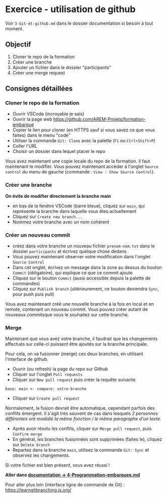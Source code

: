 # Exercice - utilisation de github

Voir `3-Git-et-github.md` dans le dossier documentation si besoin à tout moment.

## Objectif

1. Cloner le repo de la formation
2. Créer une branche
3. Ajouter un fichier dans le dossier "participants"
4. Créer une merge request

## Consignes détaillées

### Cloner le repo de la formation

- Ouvrir VSCode (incroyable je sais)
- Ouvrir la page web https://github.com/AREM-Projets/formation-embarque
- Copier le lien pour cloner (en HTTPS sauf si vous savez ce que vous faites) dans le menu "code"
- Utiliser la commande `Git: Clone` avec la palette (`F1` ou `Ctrl+Shift+P`)
- Coller l'URL 
- Choisir un dossier dans lequel placer le repo

Vous avez maintenant une copie locale du repo de la formation. Il faut maintenant le modifier. Vous pouvez maintenant accéder à l'onglet `Source control` du menu de gauche (commande : `View : Show Source Control`).

### Créer une branche

**On évite de modifier directement la branche main**

- en bas de la fenètre VSCode (barre bleue), cliquez sur `main`, qui représente la branche dans laquelle vous êtes actuellement
- Cliquez sur `Create new branch...`
- Nommez votre branche avec un nom cohérent

### Créer un nouveau commit

- créez dans votre branche un nouveau fichier `prenom-nom.txt` dans le dossier `participants` et écrivez quelque chose dedans
- Vous pouvez maintenant observer votre modification dans l'onglet `Source Control`
- Dans cet onglet, écrivez un message dans la zone au dessus du bouton `Commit` (obligatoire), qui explique ce que ce commit ajoute
- Cliquez sur le bouton `Commit` (aussi accessible depuis la palette de commandes)
- Cliquez sur `Publish branch` (ultérieurement, ce bouton deviendra `Sync`, pour push puis pull)

Vous avez maintenant créé une nouvelle branche à la fois en local et en remote, contenant un nouveau commit. Vous pouvez créer autant de nouveaux commitsque vous le souhaitez sur cette branche. 

### Merge 

Maintenant que vous avez votre branche, il faudrait que les changements effectués sur celle-ci puissent être ajoutés sur la branche principale.

Pour cela, on va fusionner (merge) ces deux branches, en utilisant l'interface de github.

- Ouvrir (ou refresh) la page du repo sur Github
- Cliquer sur l'onglet `Pull requests`
- Cliquer sur `New pull request` puis créer la requête suivante 
```
base: main <- compare: votre-branche
```
- Cliquer sur `Create pull request`

Normalement, la fusion devrait être automatique, cependant parfois des conflits émergent. Il s'agit très souvent de cas dans lesquels *2 personnes différentes ont modidié la même fonction / le même paragraphe d'un texte*.

- Après avoir résolu les conflits, cliquer sur `Merge pull request`, puis `Confirm merge`
- En général, les branches fusionnées sont supprimées (faites le), cliquez sur `Delete branch`
- Repartez dans la branche `main`, utilisez la commande `Git: Sync` et observez les changements.

Si votre fichier est bien présent, vous avez réussi ! 

**Aller dans [documentation -> 4-Programmation-embarquee.md](../documentation/4-Programmation-embarquee.md)**

Pour aller plus loin (interface ligne de commande de Git) : https://learngitbranching.js.org/